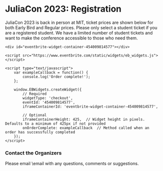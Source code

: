 # JuliaCon 2023: Registration

JuliaCon 2023 is back in person at MIT, ticket prices are shown below for both Early Bird and Regular prices. Please only select a student ticket if you are a registered student. We have a limited number of student tickets and want to make the conference accessible to those who need them.

~~~
<div id="eventbrite-widget-container-454009814577"></div>

<script src="https://www.eventbrite.com/static/widgets/eb_widgets.js"></script>

<script type="text/javascript">
    var exampleCallback = function() {
        console.log('Order complete!');
    };

    window.EBWidgets.createWidget({
        // Required
        widgetType: 'checkout',
        eventId: '454009814577',
        iframeContainerId: 'eventbrite-widget-container-454009814577',

        // Optional
        iframeContainerHeight: 425,  // Widget height in pixels. Defaults to a minimum of 425px if not provided
        onOrderComplete: exampleCallback  // Method called when an order has successfully completed
    });
</script>
~~~

### Contact the Organizers

Please email \email with any questions, comments or suggestions.
